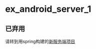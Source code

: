 # ex_android_server_1  
## 已弃用  
请转到用spring构建的[新服务端项目](https://github.com/imjasming/ex-android-server-new-spring)
